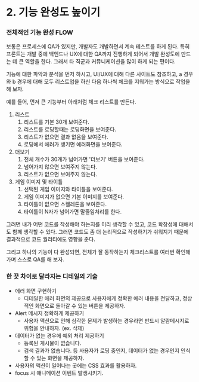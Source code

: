 # 2. 기능 완성도 높이기

### 전체적인 기능 완성 FLOW

&#x20;보통은 프로세스에 QA가 있지만, 개발자도 개발하면서 계속 테스트를 하게 된다. 특히 프론트는 개발 중에 백엔드나 UX에 대한 QA까지 진행하게 되어서 개발 완성도에 만드는 데 큰 역할을 한다. 그래서 타 직군과 커뮤니케이션을 많이 하게 되는 편이다.&#x20;

&#x20;기능에 대한 파악과 분석을 먼저 하시고, UI/UX에 대해 다른 사이트도 참조하고, a 경우와 b 경우에 대해 모두 리스트업을 하신 다음 하나씩 체크를 지워가는 방식으로 작업을 해 보자.

&#x20;예를 들어, 먼저 큰 기능부터 아래처럼 체크 리스트를 만든다.

1. 리스트
   1. 리스트를 기본 30개 보여준다.
   2. 리스트를 로딩할때는 로딩화면을 보여준다.
   3. 리스트가 없으면 결과 없음을 보여준다.
   4. 로딩에서 에러가 생기면 에러화면을 보여준다.
2. 더보기
   1. 전체 개수가 30개가 넘어가면 '더보기' 버튼을 보여준다.
   2. 넘어가지 않으면 보여주지 않는다.
   3. 리스트가 없으면 보여주지 않는다.
3. 게임 이미지 및 타이틀
   1. 선택된 게임 이미지와 타이틀을 보여준다.
   2. 게임 이미지가 없으면 기본 이미지를 보여준다.
   3. 타이틀이 없으면 스켈레톤을 보여준다.
   4. 타이틀이 N자가 넘어가면 말줄임처리를 한다.

&#x20;그러면 내가 어떤 코드를 작성해야 하는지를 미리 생각할 수 있고, 코드 확장성에 대해서도 함께 생각할 수 있다. 그러면 코드도 좀 더 논리적으로 작성하기가 쉬워지기 때문에 결과적으로 코드 퀄리티에도 영향을 준다.

&#x20;그리고 하나의 기능이 다 완성되면, 전체가 잘 동작하는지 체크리스트를 여러번 확인해가며 스스로 QA를 해 보자.



### 한 끗 차이로 달라지는 디테일의 기술

* 에러 화면 구현하기
  * 디테일한 에러 화면의 제공으로 사용자에게 정확한 에러 내용을 전달하고, 정상적인 화면으로 돌아갈 수 있는 버튼을 제공하자.
* Alert 메시지 정확하게 제공하기
  * 사용자 액션으로 인해 심각한 문제가 발생하는 경우라면 반드시 알람메시지로 위험을 안내하자. (ex. 삭제)
* 데이터가 없는 경우에 예외 처리 제공하기
  * 등록된 게시물이 없습니다.
  * 검색 결과가 없습니다. 등 사용자가 로딩 중인지, 데이터가 없는 경우인지 인식할 수 있는 화면을 제공하자.
* 사용자의 액션이 일어나는 곳에는 CSS 효과를 활용하자.
* focus 시 애니메이션 이벤트 발생시키기.

